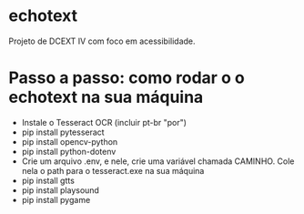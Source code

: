 # echotext
Projeto de DCEXT IV com foco em acessibilidade.

# Passo a passo: como rodar o o echotext na sua máquina
- Instale o Tesseract OCR (incluir pt-br "por")
- ⁠pip install pytesseract
- pip install opencv-python
- pip install python-dotenv
- Crie um arquivo .env, e nele, crie uma variável chamada CAMINHO. Cole nela o path para o tesseract.exe na sua máquina
- pip install gtts
- pip install playsound
- pip install pygame
